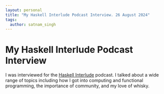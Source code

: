 ```yaml
---
layout: personal
title: "My Haskell Interlude Podcast Interview. 26 August 2024"
tags:
  author: satnam_singh
---
```

# My Haskell Interlude Podcast Interview
I was interviewed for the [Haskell Interlude](https://haskell.foundation/podcast/56/) podcast. I talked about a wide range of topics including how I got into computing and functional programming, the importance of community, and my love of whisky.